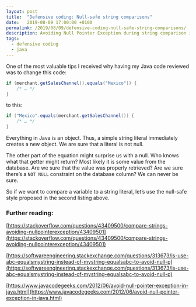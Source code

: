 ```yaml
---
layout: post
title:  "Defensive coding: Null-safe string comparisons"
date:   2019-08-09 17:00:00 +0100
permalink: /2019/08/09/defensive-coding-null-safe-string-comparisons/
description: Avoiding Null Pointer Exception during string comparison in Java
tags:
  - defensive coding
  - java
---
```


One of the most valuable tips I received why having my Java code reviewed was to change this code:

```java
if (merchant.getSalesChannel().equals("Mexico")) {
    /* … */
}
```

to this:

```java
if ("Mexico".equals(merchant.getSalesChannel()) {
    /* … */
}
```

Everything in Java is an object. Thus, a simple string literal immediately creates a new object. We are sure that a literal is not null.

The other part of the equation might surprise us with a null. Who knows what that getter might return? Most likely it is some value from the database. Are we sure that the value was properly retrieved? Are we sure there’s a `NOT NULL` constraint on the database column? We can never be sure.

So if we want to compare a variable to a string literal, let’s use the null-safe style proposed in the second listing above.

### Further reading:

[https://stackoverflow.com/questions/43409500/compare-strings-avoiding-nullpointerexception/43409501](https://stackoverflow.com/questions/43409500/compare-strings-avoiding-nullpointerexception/43409501)

[https://softwareengineering.stackexchange.com/questions/313673/is-use-abc-equalsmystring-instead-of-mystring-equalsabc-to-avoid-null-p](https://softwareengineering.stackexchange.com/questions/313673/is-use-abc-equalsmystring-instead-of-mystring-equalsabc-to-avoid-null-p)

[https://www.javacodegeeks.com/2012/06/avoid-null-pointer-exception-in-java.html](https://www.javacodegeeks.com/2012/06/avoid-null-pointer-exception-in-java.html)
